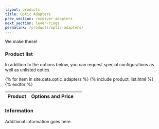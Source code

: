 ```yaml
---
layout: products
title: Optic Adapters
prev_section: receiver-adapters
next_section: lever-rings
permalink: /products/optic-adapters/
---
```


We make these!

### Product list

In addition to the options below, you can request special configurations as well as unlisted optics.

<div class="mobile-side-scroller">

<table>
  <thead>
    <tr>
      <th>Product</th>
      <th><span class="option">Options</span> and <span class="price">Price</span></th>
      <th>&nbsp;</th>
    </tr>
  </thead>
  <tbody>
{% for item in site.data.optic_adapters %}
  {% include product_list.html %}
{% endfor %}
  </tbody>
</table>
</div>

### Information

Additional information goes here.
